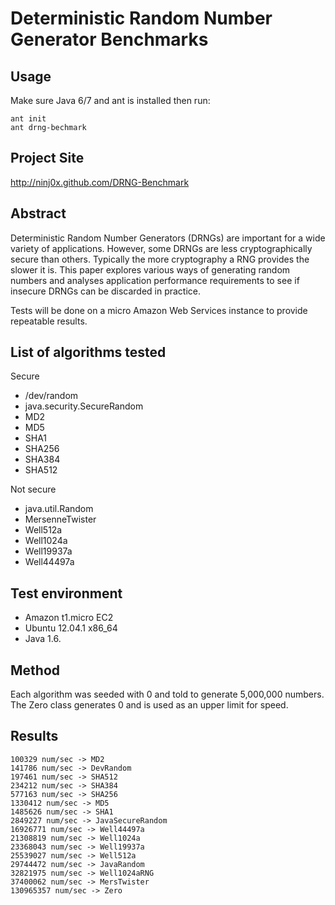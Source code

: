 Deterministic Random Number Generator Benchmarks
====================

Usage
-----
Make sure Java 6/7 and ant is installed then run:

	ant init
	ant drng-bechmark


Project Site
------------
http://ninj0x.github.com/DRNG-Benchmark

Abstract
--------
Deterministic Random Number Generators (DRNGs) are important for a wide variety of applications. However, some DRNGs are less cryptographically secure than others. Typically the more cryptography a RNG provides the slower it is. This paper explores various ways of generating random numbers and analyses application performance requirements to see if insecure DRNGs can be discarded in practice.

Tests will be done on a micro Amazon Web Services instance to provide repeatable results.

List of algorithms tested
-------------------------
Secure
- /dev/random
- java.security.SecureRandom
- MD2
- MD5
- SHA1
- SHA256
- SHA384
- SHA512

Not secure
- java.util.Random
- MersenneTwister
- Well512a
- Well1024a
- Well19937a
- Well44497a

Test environment
-------
- Amazon t1.micro EC2
- Ubuntu 12.04.1 x86_64
- Java 1.6.

Method
------
Each algorithm was seeded with 0 and told to generate 5,000,000 numbers. The Zero class generates 0 and is used as an upper limit for speed.

Results
-------
	100329 num/sec -> MD2
	141786 num/sec -> DevRandom
	197461 num/sec -> SHA512
	234212 num/sec -> SHA384
	577163 num/sec -> SHA256
	1330412 num/sec -> MD5
	1485626 num/sec -> SHA1
	2849227 num/sec -> JavaSecureRandom
	16926771 num/sec -> Well44497a
	21308819 num/sec -> Well1024a
	23368043 num/sec -> Well19937a
	25539027 num/sec -> Well512a
	29744472 num/sec -> JavaRandom
	32821975 num/sec -> Well1024aRNG
	37400062 num/sec -> MersTwister
	130965357 num/sec -> Zero




